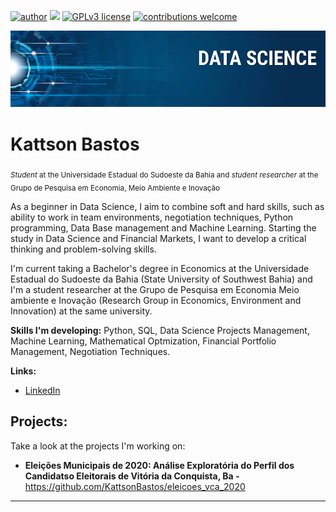 [![author](https://img.shields.io/badge/author-KattsonBastos-red.svg)](https://www.linkedin.com/in/carlosfab) [![](https://img.shields.io/badge/python-3.7+-blue.svg)](https://www.python.org/downloads/release/python-365/) [![GPLv3 license](https://img.shields.io/badge/License-GPLv3-blue.svg)](http://perso.crans.org/besson/LICENSE.html) [![contributions welcome](https://img.shields.io/badge/contributions-welcome-brightgreen.svg?style=flat)](https://github.com/carlosfab/data_science/issues)

<p align="center">
  <img src="banner.png" >
</p>

# Kattson Bastos
<sub>*Student* at the Universidade Estadual do Sudoeste da Bahia and *student researcher* at the Grupo de Pesquisa em Economia, Meio Ambiente e Inovação</sub>

As a beginner in Data Science, I aim to combine soft and hard skills, such as ability to work in team environments, negotiation techniques, Python programming, Data Base management and Machine Learning. Starting the study in Data Science and Financial Markets, I want to develop a critical thinking and problem-solving skills.

I'm current taking a Bachelor's degree in Economics at the Universidade Estadual do Sudoeste da Bahia (State University of Southwest Bahia) and I'm a student researcher at the Grupo de Pesquisa em Economia Meio ambiente e Inovação (Research Group in Economics, Environment and Innovation) at the same university.

**Skills I'm developing:** Python, SQL, Data Science Projects Management, Machine Learning, Mathematical Optmization, Financial Portfolio Management, Negotiation Techniques.

**Links:**
* [LinkedIn](linkedin.com/in/kattson-bastos-07b07a194/)


## Projects:
Take a look at the projects I'm working on:

* **Eleições Municipais de 2020: Análise Exploratória do Perfil dos Candidatso Eleitorais de Vitória da Conquista, Ba -** https://github.com/KattsonBastos/eleicoes_vca_2020
---





